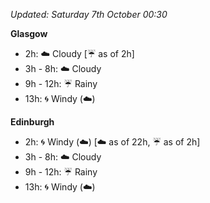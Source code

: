 *Updated: Saturday 7th October 00:30*

**Glasgow**

* 2h: :cloud: Cloudy [:umbrella: as of 2h]
* 3h - 8h: :cloud: Cloudy
* 9h - 12h: :umbrella: Rainy
* 13h: :cyclone: Windy (:cloud:)

**Edinburgh**

* 2h: :cyclone: Windy (:cloud:) [:cloud: as of 22h, :umbrella: as of 2h]
* 3h - 8h: :cloud: Cloudy
* 9h - 12h: :umbrella: Rainy
* 13h: :cyclone: Windy (:cloud:)
